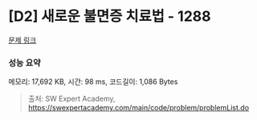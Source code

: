 # [D2] 새로운 불면증 치료법 - 1288 

[문제 링크](https://swexpertacademy.com/main/code/problem/problemDetail.do?contestProbId=AV18_yw6I9MCFAZN) 

### 성능 요약

메모리: 17,692 KB, 시간: 98 ms, 코드길이: 1,086 Bytes



> 출처: SW Expert Academy, https://swexpertacademy.com/main/code/problem/problemList.do